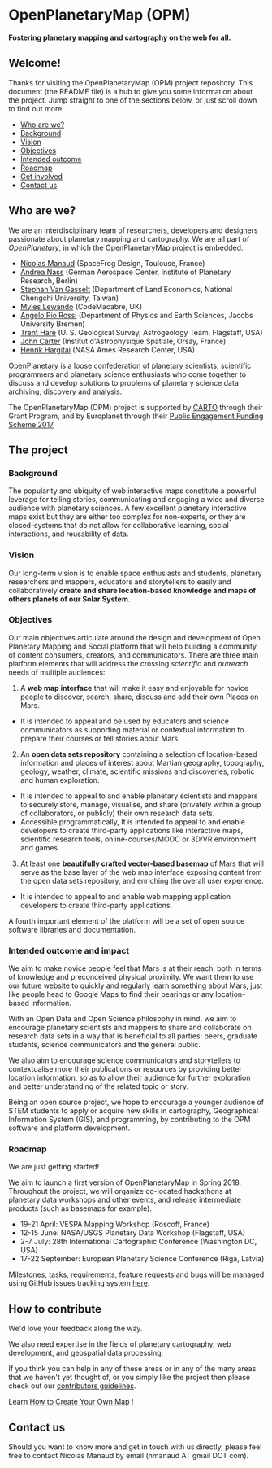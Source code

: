 # OpenPlanetaryMap (OPM)

**Fostering planetary mapping and cartography on the web for all.**

## Welcome!

Thanks for visiting the OpenPlanetaryMap (OPM) project repository. This document (the README file) is a hub to give you some information about the project. Jump straight to one of the sections below, or just scroll down to find out more.

* [Who are we?](#who-are-we)
* [Background](#background)
* [Vision](#vision)
* [Objectives](#objectives)
* [Intended outcome](#intended-outcome-and-impact)
* [Roadmap](#roadmap)
* [Get involved](#get-involved)
* [Contact us](#contact-us)

## Who are we?

We are an interdisciplinary team of researchers, developers and designers passionate about planetary mapping and cartography. We are all part of *OpenPlanetary*, in which the OpenPlanetaryMap project is embedded.

* [Nicolas Manaud](https://twitter.com/nmanaud) (SpaceFrog Design, Toulouse, France)
* [Andrea Nass](https://github.com/anass) (German Aerospace Center, Institute of Planetary Research, Berlin)
* [Stephan Van Gasselt](https://twitter.com/svangasselt) (Department of Land Economics, National Chengchi University, Taiwan)
* [Myles Lewando](https://twitter.com/CodeMacabre) (CodeMacabre, UK)
* [Angelo Pio Rossi](https://twitter.com/arosp) (Department of Physics and Earth Sciences, Jacobs University
Bremen)
* [Trent Hare](https://github.com/thareUSGS) (U. S. Geological Survey, Astrogeology Team, Flagstaff, USA)
* [John Carter]() (Institut d'Astrophysique Spatiale, Orsay, France)
* [Henrik Hargitai](https://twitter.com/hargitai) (NASA Ames Research Center, USA)

[OpenPlanetary](http://openplanetary.co) is a loose confederation of planetary scientists, scientific programmers and planetary science enthusiasts who come together to discuss and develop solutions to problems of planetary science data archiving, discovery and analysis.

The OpenPlanetaryMap (OPM) project is supported by [CARTO](https://carto.com) through their Grant Program, and by Europlanet through their [Public Engagement Funding Scheme 2017](http://www.europlanet-eu.org/europlanet-funding-scheme-2017-projects/)


## The project

### Background

The popularity and ubiquity of web interactive maps constitute a powerful leverage for telling stories, communicating and engaging a wide and diverse audience with planetary sciences. A few excellent planetary interactive maps exist but they are either too complex for non-experts, or they are closed-systems that do not allow for collaborative learning, social interactions, and reusability of data.

### Vision

Our long-term vision is to enable space enthusiasts and students, planetary researchers and mappers, educators and storytellers to easily and collaboratively **create and share location-based knowledge and maps of others planets of our Solar System**.

### Objectives

Our main objectives articulate around the design and development of Open Planetary Mapping and Social platform that will help building a community of content consumers, creators, and communicators. There are three main platform elements that will address the crossing *scientific* and *outreach* needs of multiple audiences:

1. A **web map interface** that will make it easy and enjoyable for novice people to discover, search, share, discuss and add their own Places on Mars.
  * It is intended to appeal and be used by educators and science communicators as supporting material or contextual information to prepare their courses or tell stories about Mars.
2. An **open data sets repository** containing a selection of location-based information and places of interest about Martian geography, topography, geology, weather, climate, scientific missions and discoveries, robotic and human exploration.
  * It is intended to appeal to and enable planetary scientists and mappers to securely store, manage, visualise, and share (privately within a group of collaborators, or publicly) their own research data sets.
  * Accessible programmatically, It is intended to appeal to and enable developers to create third-party applications like interactive maps, scientific research tools, online-courses/MOOC or 3D/VR environment and games.
3. At least one **beautifully crafted vector-based basemap** of Mars that will serve as the base layer of the web map interface exposing content from the open data sets repository, and enriching the overall user experience.
  * It is intended to appeal to and enable web mapping application developers to create third-party applications.

A fourth important element of the platform will be a set of open source software libraries and documentation.

### Intended outcome and impact

We aim to make novice people feel that Mars is at their reach, both in terms of knowledge and preconceived physical proximity. We want them to use our future website to quickly and regularly learn something about Mars, just like people head to Google Maps to find their bearings or any location-based information.

With an Open Data and Open Science philosophy in mind, we aim to encourage planetary scientists and mappers to share and collaborate on research data sets in a way that is beneficial to all parties: peers, graduate students, science communicators and the general public.

We also aim to encourage science communicators and storytellers to contextualise more their publications or resources by providing better location information, so as to allow their audience for further exploration and better understanding of the related topic or story.

Being an open source project, we hope to encourage a younger audience of STEM students to apply or acquire new skills in cartography, Geographical Information System (GIS), and programming, by contributing to the OPM software and platform development.

### Roadmap

We are just getting started!

We aim to launch a first version of OpenPlanetaryMap in Spring 2018. Throughout the project, we will organize co-located hackathons at planetary data workshops and other events, and release intermediate products (such as basemaps for example).

* 19-21 April: VESPA Mapping Workshop (Roscoff, France)
* 12-15 June: NASA/USGS Planetary Data Workshop (Flagstaff, USA)
* 2-7 July: 28th International Cartographic Conference (Washington DC, USA)
* 17-22 September: European Planetary Science Conference (Riga, Latvia)

Milestones, tasks, requirements, feature requests and bugs will be managed using GitHub issues tracking system [here](https://github.com/openplanetary/opm/issues).

## How to contribute

We'd love your feedback along the way.

We also need expertise in the fields of planetary cartography, web development, and geospatial data processing.

If you think you can help in any of these areas or in any of the many areas that we haven't yet thought of, or you simply like the project then please check out our [contributors guidelines](/CONTRIBUTING.md).

Learn [How to Create Your Own Map](https://github.com/openplanetary/opm/wiki/How-to-Create-Your-Own-Map) !

## Contact us

Should you want to know more and get in touch with us directly, please feel free to contact Nicolas Manaud by email (nmanaud AT gmail DOT com).
